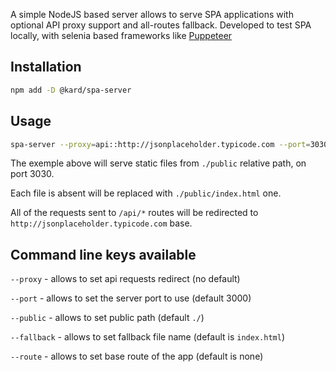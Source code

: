 A simple NodeJS based server allows to serve SPA applications with optional API proxy support and all-routes fallback. Developed to test SPA locally, with selenia based frameworks like [Puppeteer](https://github.com/puppeteer/puppeteer)

## Installation

```sh
npm add -D @kard/spa-server
```


## Usage

```sh
spa-server --proxy=api::http://jsonplaceholder.typicode.com --port=3030 --public=public --fallback=index.html
```

The exemple above will serve static files from `./public` relative path, on port 3030. 

Each file is absent will be replaced with `./public/index.html` one.

All of the requests sent to `/api/*` routes will be redirected to `http://jsonplaceholder.typicode.com` base.


## Command line keys available

`--proxy` - allows to set api requests redirect (no default)

`--port` - allows to set the server port to use (default 3000)

`--public` - allows to set public path (default `./`)

`--fallback` - allows to set fallback file name (default is `index.html`)

`--route` - allows to set base route of the app (default is none)
